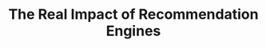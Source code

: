 ---
categories: all_articles articles
provider_display: "knowledge.wharton.upenn.edu"
provider_name: "knowledge.wharton.upenn.edu"
favicon_url: http://knowledge.wharton.upenn.edu/wp-content/themes/knowledge/inc/img/favicon.ico
title: "The Real Impact of Recommendation Engines"
published: 2015-12-04T00:00:00
source: http://knowledge.wharton.upenn.edu/article/recommended-for-you-how-well-does-personalized-marketing-work/
thumbnail: http://knowledge.wharton.upenn.edu/wp-content/uploads/2015/11/amazon-recommendations.jpg
---